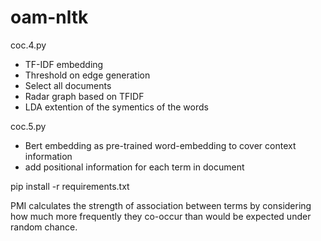 # oam-nltk


coc.4.py
* TF-IDF embedding
* Threshold on edge generation
* Select all documents
* Radar graph based on TFIDF
* LDA extention of the symentics of the words

coc.5.py
* Bert embedding as pre-trained word-embedding to cover context information
* add positional information for each term in document



pip install -r requirements.txt


PMI calculates the strength of association between terms by considering how much more frequently they co-occur than would be expected under random chance.
